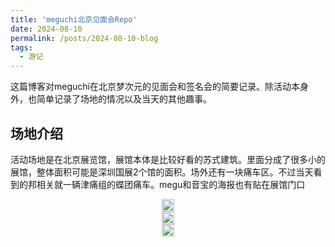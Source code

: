 ```yaml
---
title: 'meguchi北京见面会Repo'
date: 2024-08-10
permalink: /posts/2024-08-10-blog
tags:
  - 游记
---
```


这篇博客对meguchi在北京梦次元的见面会和签名会的简要记录。除活动本身外，也简单记录了场地的情况以及当天的其他趣事。

## 场地介绍

活动场地是在北京展览馆，展馆本体是比较好看的苏式建筑。里面分成了很多小的展馆，整体面积可能是深圳国展2个馆的面积。场外还有一块痛车区。不过当天看到的邦相关就一辆津痛组的蝶团痛车。megu和音宝的海报也有贴在展馆门口

<head>
  <meta charset="utf-8" />
  <title>Swiper demo</title>
  <meta name="viewport" content="width=device-width, initial-scale=1, minimum-scale=1, maximum-scale=1" />
  <!-- Link Swiper's CSS -->
  <link rel="stylesheet" href="../assets/css/swiper-bundle.min.css" />

  <!-- Demo styles -->
  <style>
    .swiper {
      width: 100%;
      height: 100%;
    }

    .swiper-slide {
      text-align: center;
      font-size: 18px;
      display: flex;
      justify-content: center;
      align-items: center;
    }

    .swiper-slide img {
      display: block;
      width: 100%;
      height: 100%;
      object-fit: cover;
    }
  </style>
</head>

  <!-- Swiper -->
  <div class="swiper mySwiper">
    <div class="swiper-wrapper">
      <div class="swiper-slide">
        <a href="https://lailaps0713-blog.oss-cn-shanghai.aliyuncs.com/img/2024/DSC_8495.jpg">
          <img src="https://lailaps0713-blog.oss-cn-shanghai.aliyuncs.com/img/2024/DSC_8495.jpg?x-oss-process=image/resize,m_pad,h_1280,w_1920,color_FFFFFF"/>
        </a>
      </div>
      <div class="swiper-slide">
        <a href="https://lailaps0713-blog.oss-cn-shanghai.aliyuncs.com/img/2024/DSC_8496.jpg">
          <img src="https://lailaps0713-blog.oss-cn-shanghai.aliyuncs.com/img/2024/DSC_8496.jpg?x-oss-process=image/resize,m_pad,h_1280,w_1920,color_FFFFFF"/>
        </a>
      </div>
      <div class="swiper-slide">
        <a href="https://lailaps0713-blog.oss-cn-shanghai.aliyuncs.com/img/2024/DSC_8497.jpg">
          <img src="https://lailaps0713-blog.oss-cn-shanghai.aliyuncs.com/img/2024/DSC_8497.jpg?x-oss-process=image/resize,m_pad,h_1280,w_1920,color_FFFFFF"/>
        </a>
      </div>
    </div>
    <div class="swiper-button-next"></div>
    <div class="swiper-button-prev"></div>
  </div>

摄影区比较大，而且也分了不同亮度的房间，这点我觉得挺好的。不过当天完全是游击配置，只能手持单灯直闪，所以也用不上这些了。除去摄影区外还有3个馆，分别是主舞台，同人区和企业区。不过同人区说是同人其实就是大量自印吧唧，没什么意思。企业区有不许摸的展台，C104的新谷都有在这边展示和售卖，汇率在6汇左右。特典和日本那边有些不同，是处救生那套柄图做的相纸风卡纸。我最后抽了5个特典，3个soyo，1猫1灯。不许摸展台还做了高人流量的应对措施，但当天买谷的人不是很多，都只是集中在展台门口ankr。买完谷之后想找人换爱音的特典也没换到。

<!-- Swiper -->
  <div class="swiper mySwiper2">
    <div class="swiper-wrapper">
      <div class="swiper-slide">
        <a href="https://lailaps0713-blog.oss-cn-shanghai.aliyuncs.com/img/2024/DSC_8643.jpg">
          <img src="https://lailaps0713-blog.oss-cn-shanghai.aliyuncs.com/img/2024/DSC_8643.jpg?x-oss-process=image/resize,m_pad,h_1280,w_1920,color_FFFFFF"/>
        </a>
      </div>
      <div class="swiper-slide">
        <a href="https://lailaps0713-blog.oss-cn-shanghai.aliyuncs.com/img/2024/DSC_8644.jpg">
          <img src="https://lailaps0713-blog.oss-cn-shanghai.aliyuncs.com/img/2024/DSC_8644.jpg?x-oss-process=image/resize,m_pad,h_1280,w_1920,color_FFFFFF"/>
        </a>
      </div>
      <div class="swiper-slide">
        <a href="https://lailaps0713-blog.oss-cn-shanghai.aliyuncs.com/img/2024/DSC_8646.jpg">
          <img src="https://lailaps0713-blog.oss-cn-shanghai.aliyuncs.com/img/2024/DSC_8646.jpg?x-oss-process=image/resize,m_pad,h_1280,w_1920,color_FFFFFF"/>
        </a>
      </div>
      <div class="swiper-slide">
        <a href="https://lailaps0713-blog.oss-cn-shanghai.aliyuncs.com/img/2024/DSC_8647.jpg">
          <img src="https://lailaps0713-blog.oss-cn-shanghai.aliyuncs.com/img/2024/DSC_8647.jpg?x-oss-process=image/resize,m_pad,h_1280,w_1920,color_FFFFFF"/>
        </a>
      </div>
      <div class="swiper-slide">
        <a href="https://lailaps0713-blog.oss-cn-shanghai.aliyuncs.com/img/2024/DSC_8648.jpg">
          <img src="https://lailaps0713-blog.oss-cn-shanghai.aliyuncs.com/img/2024/DSC_8648.jpg?x-oss-process=image/resize,m_pad,h_1280,w_1920,color_FFFFFF"/>
        </a>
      </div>
      <div class="swiper-slide">
        <a href="https://lailaps0713-blog.oss-cn-shanghai.aliyuncs.com/img/2024/DSC_8649.jpg">
          <img src="https://lailaps0713-blog.oss-cn-shanghai.aliyuncs.com/img/2024/DSC_8649.jpg?x-oss-process=image/resize,m_pad,h_1280,w_1920,color_FFFFFF"/>
        </a>
      </div>
      <div class="swiper-slide">
        <a href="https://lailaps0713-blog.oss-cn-shanghai.aliyuncs.com/img/2024/DSC_8650.jpg">
          <img src="https://lailaps0713-blog.oss-cn-shanghai.aliyuncs.com/img/2024/DSC_8650.jpg?x-oss-process=image/resize,m_pad,h_1280,w_1920,color_FFFFFF"/>
        </a>
      </div>
    </div>
    <div class="swiper-button-next"></div>
    <div class="swiper-button-prev"></div>
  </div>

签售区域就在不许摸展台的附近。在其对面还有几个给megu的花篮。

<!-- Swiper -->
  <div class="swiper mySwiper3">
    <div class="swiper-wrapper">
      <div class="swiper-slide">
        <a href="https://lailaps0713-blog.oss-cn-shanghai.aliyuncs.com/img/2024/DSC_8519.jpg">
          <img src="https://lailaps0713-blog.oss-cn-shanghai.aliyuncs.com/img/2024/DSC_8519.jpg?x-oss-process=image/resize,m_pad,h_1280,w_1920,color_FFFFFF"/>
        </a>
      </div>
      <div class="swiper-slide">
        <a href="https://lailaps0713-blog.oss-cn-shanghai.aliyuncs.com/img/2024/DSC_8520.jpg">
          <img src="https://lailaps0713-blog.oss-cn-shanghai.aliyuncs.com/img/2024/DSC_8520.jpg?x-oss-process=image/resize,m_pad,h_1280,w_1920,color_FFFFFF"/>
        </a>
      </div>
      <div class="swiper-slide">
        <a href="https://lailaps0713-blog.oss-cn-shanghai.aliyuncs.com/img/2024/DSC_8521.jpg">
          <img src="https://lailaps0713-blog.oss-cn-shanghai.aliyuncs.com/img/2024/DSC_8521.jpg?x-oss-process=image/resize,m_pad,h_1280,w_1920,color_FFFFFF"/>
        </a>
      </div>
    </div>
    <div class="swiper-button-next"></div>
    <div class="swiper-button-prev"></div>
  </div>

## 见面会

[![](https://lailaps0713-blog.oss-cn-shanghai.aliyuncs.com/img/2024/DSC_8600.jpg?x-oss-process=image/resize,m_pad,h_1280,w_1920,color_FFFFFF)](https://lailaps0713-blog.oss-cn-shanghai.aliyuncs.com/img/2024/DSC_8600.jpg)

megu的见面会时长45分钟，可以分成3个部分。其中提问环节占了大约30分钟，里面又按照问题来源分了几部分。之后是简单的游戏环节和配音环节，时长大概都是6~7分钟。

内场总容量是300人，当天场内人数在150人左右。参与的粉丝主要是推R组的，拉拉或者其他和megu相关的元素我只注意到了一个出了绮罗翼的cos的staff，她活动过程中还被megu cue到了好几次。megu在活动中用的声线基本也都是偏ako的。

### 问答环节

因为博主的日语水平只有N114514，不太能保证听译的准确性，希望回答的翻译错误不太大。

#### 官方提问

作为热场，开场先问了一下大家是从哪来的，这次最远的似乎是广州，意外的没有说海外的。然后就正式进入到了问答环节。官方给了4个问题：

Q1：作为声优出道的时候的感觉是什么？
A：（作为背景，megu的出道是在白色相簿的片场给路人角色配音）当时配音的时候和水树奈奈小姐，和很多前辈的声优在同一个片场，因为开心和感动甚至都哭出来了。（注：现场翻译似乎有误，megu是在说哭之前说的应该是嬉しい和感動，但主持人给的翻译强调的是压力）

Q2: 作为鼓手和DJ这两个角色时候有什么不同之处和乐趣呢？
A：基本没有什么不同，都是给大家带来欢乐的角色。大家反馈给她的笑容和开心也是一样的。所以作为DJ meguchi和R组的live是一样的。似乎是见台下出ako的人挺多的，megu还表扬了中国粉丝的热情。

Q3: 对偶像类角色是怎么看待的呢？
A：我想成为偶像，但是不擅长跳舞。不过在作为DJ的时候稍微跳了一点，感觉没有台下跳得好。[^1] megu还说想作为DJ在北京（？）演出和大家一起跳。

Q4：（作为背景，前面提到了megu是受到了水树奈奈的影响才想成为声优/歌手的）歌曲本身对您有什么重要的意义吗？有什么想分享给大家的歌曲吗？
A：水树老师真的是很厉害（？）的前辈（注：感觉主持人的翻译有点问题，应该说的不是すごい，好像是きだい？但感觉也不对劲。之后主持人起哄（？）说是不是已经能追赶上水树奈奈小姐了，对这个megu的回答是还要再努力，不过感觉主持人这么抬实在是有点尬了，毕竟是水树……）。音乐是把她和粉丝联系起来的事物，鼓也是，音乐也是，都是将人们联系在一起的。像现在这样能面对面交流也很开心。

#### 微博问题 

这个部分刚开始的时候后面的ppt还卡住了…

Q1：哪一首曲子或者哪些曲子对自己的影响或者印象最深？
A：火鸟。现在演奏已经比较轻松了，但刚开始的时候确实很难。一开始练的时候花了6个月。一开始花了3个月练习才能用普通的速度和节奏演奏。因为其他人（队友？）期待着自己的演出，所以练习的很努力。也很感谢大家很喜欢这首歌。

Q2：饰演（一个广播剧中用 __京都腔__ 的角色，みずね？）时有什么心得吗？体验又是怎么样的呢？
A：能选上这个大姐姐角色很开心。京都腔是看了很多油管视频学的。配音的时候也有京都话的老师指导。主持人问了有谁看了这个广播剧，但不出意料地没几个人看过，确实比较偏门。然后megu说如果中文能有老师教的话也能练出来，台下纷纷表示想教。算是提前给游戏部分做的铺垫。

#### 场内问题

这里先是cos成翼队的staff上来送抽问题的盒子（其实已经提前选好了），megu还特意cue了一下翼酱。

Q1：（背景里提到了megu在顶点里配的那个角色）请介绍一下茨城县？
注：这个问题其实是负责拍照的staff问的（黑幕！）。但是因为staff不方便站出来认领，就过来拜托我（+100号的）认领一下问题。也许算优胜但但完全没有优胜实感。然后底下还有粉丝站起来送了一袋子茨城特产（大概是？）
A：（megu）和一个茨城县出身的vtb是好朋友。然后megu就开始指着袋子上的照片介绍茨城，包括一个有名的公园[^6]，里面有很多粉蝶花，希望大家能去看。还推荐了红薯干作为茨城特产（@nagi）。还让大家教了红薯干的读法。稍微练了一下之后发音就很标准了。

Q2：请分享一下上周上海live中发生的趣事？
A：吃到的火锅很好吃，大家送的花和日本那边的活动比也很大，她和R组的成员都很惊讶[^4]。

Q3：有没有吃北京的特产小吃，比如 __豆汁__？[^3]
A：megu似乎只在前一天晚上在711喝了豆浆。豆浆很好喝，后面有机会的话会试一下豆汁。[^2]

### 游戏环节

这次的游戏环节是中文教学，让台下的观众教megu说中文。词汇分别是二赖子（A-RISE），白色相簿，天蝎座和鼓手。megu中文学的很快，大概2~3遍之后发音就比较标准了。在天蝎座的时候还叫起来了一个出亚子的coser。学会之后还说了一句“我是天蝎座”，相当标准。但二赖子这个活有点烂，感觉不如换成火鸟。这个环节结束之后staff还送了megu一对透明鼓棒。

### 配音环节

最后的配音环节是要求megu现场表演一个悲伤的傲娇女孩。这两个词条都是粉丝随机抽出来的。megu在配的时候实在没绷住笑场了。台词大概是才没有伤心呢，豆浆很好喝（？）[^5]（有一句没听清），所以完全不伤心呢。声线可能因为太羞耻了有点没绷住，最后主持人也表示不想翻译，太害羞了。然后就是惯例的散场前大合照环节。

## 签名会

我差不多是在15：45左右排到的签名。为了维持提问时的人设，说的是自己很喜欢megu的鼓。很感谢她对茨城的介绍，以后有机会一定会去茨城玩。本来台词已经背好了，但是果不其然的在接近战的时候紧张卡壳了。然后megu就很温柔的看着我说谢谢喜欢茨城。虽然我最后也没背完台词，但应该是差不多传达到了？但事后一想可能还是推荐当地小吃（比如天津的煎饼果子）效果会更好，还是需要积累更多接近战经验…

## 场照

这次有很多出亚子cos的老师，R组其他人除了燐子也都齐了，不过有点遗憾的是没拍全…有部分获得了授权的场照在下面展示。出镜的老师们的cn和空间链接我放在图片的右下角了。

<!-- Swiper -->
  <div class="swiper mySwiper4">
    <div class="swiper-wrapper">
      <div class="swiper-slide">
        <div style="position: relative;">
          <a href="https://lailaps0713-blog.oss-cn-shanghai.aliyuncs.com/img/2024/DSC_8517.jpg">
            <img src="https://lailaps0713-blog.oss-cn-shanghai.aliyuncs.com/img/2024/DSC_8517.jpg?x-oss-process=image/resize,m_pad,h_1280,w_1920,color_FFFFFF"/>
          </a>
          <div style="position: absolute; bottom: 0; right: 0; background-color: #FFFFFF; opacity: 0.5">
            <a href="https://user.qzone.qq.com/3396345220">琥珀川</a>
          </div>
        </div>
      </div>
      <div class="swiper-slide">
        <div style="position: relative;">
          <a href="https://lailaps0713-blog.oss-cn-shanghai.aliyuncs.com/img/2024/DSC_8565.jpg">
            <img src="https://lailaps0713-blog.oss-cn-shanghai.aliyuncs.com/img/2024/DSC_8565.jpg?x-oss-process=image/resize,m_pad,h_1280,w_1920,color_FFFFFF"/>
          </a>
          <div style="position: absolute; bottom: 0; right: 0; background-color: #FFFFFF; opacity: 0.5">
            <a href="https://user.qzone.qq.com/2729067041">樱井Eki_V</a>
          </div>
        </div>          
      </div>
      <div class="swiper-slide">
        <div style="position: relative;">
          <a href="https://lailaps0713-blog.oss-cn-shanghai.aliyuncs.com/img/2024/DSC_8577.jpg">
            <img src="https://lailaps0713-blog.oss-cn-shanghai.aliyuncs.com/img/2024/DSC_8577.jpg?x-oss-process=image/resize,m_pad,h_1280,w_1920,color_FFFFFF"/>
          </a>
          <div style="position: absolute; bottom: 0; right: 0; background-color: #FFFFFF; opacity: 0.5">
            <a href="https://user.qzone.qq.com/3479376887">さそり座</a>
          </div>
        </div> 
      </div>
      <div class="swiper-slide">
        <div style="position: relative;">
          <a href="https://lailaps0713-blog.oss-cn-shanghai.aliyuncs.com/img/2024/QQ%E5%9B%BE%E7%89%8720240813222612.jpg">
            <img src="https://lailaps0713-blog.oss-cn-shanghai.aliyuncs.com/img/2024/QQ%E5%9B%BE%E7%89%8720240813222612.jpg?x-oss-process=image/resize,m_pad,h_1280,w_1920,color_FFFFFF"/>
          </a>
          <div style="position: absolute; bottom: 0; right: 0; background-color: #FFFFFF; opacity: 0.5">
            <a href="https://user.qzone.qq.com/2920368836">嘻嘻熙xi</a>
          </div>
        </div> 
      </div>
    </div>
    <div class="swiper-button-next"></div>
    <div class="swiper-button-prev"></div>
  </div>

## 番外：喵梦TV特别节目

こんにちにゃむにゃむ～今天我竟然来到了……北京展览馆！听说今天Roselia的成员会在这里演出。 今天喵梦亲啊，还带了一个特别的面具，是从同事那里借过来的~ 这次的企划是…给遇到的路人们戴上面具！要是能给Roselia的成员们戴上就更好了~ 不知道Roselia的成员们戴上之后会是什么样的，真的是好期待啊，开个玩笑~

…欸，不会吧，等下，Roselia的ako酱？！是本人，能戴上这个面具吗？[^7]

<!-- Swiper -->
  <div class="swiper mySwiper5">
    <div class="swiper-wrapper">
      <div class="swiper-slide">
        <a href="https://lailaps0713-blog.oss-cn-shanghai.aliyuncs.com/img/2024/DSC_8569.jpg">
          <img src="https://lailaps0713-blog.oss-cn-shanghai.aliyuncs.com/img/2024/DSC_8569.jpg?x-oss-process=image/resize,m_pad,h_1280,w_1920,color_FFFFFF"/>
        </a>
      </div>
      <div class="swiper-slide">
        <a href="https://lailaps0713-blog.oss-cn-shanghai.aliyuncs.com/img/2024/IMG_1344.jpg">
          <img src="https://lailaps0713-blog.oss-cn-shanghai.aliyuncs.com/img/2024/IMG_1344.jpg?x-oss-process=image/resize,m_pad,h_1280,w_1920,color_FFFFFF"/>
        </a>
      </div>
      <div class="swiper-slide">
        <a href="https://lailaps0713-blog.oss-cn-shanghai.aliyuncs.com/img/2024/DSC_8584.jpg">
          <img src="https://lailaps0713-blog.oss-cn-shanghai.aliyuncs.com/img/2024/DSC_8584.jpg?x-oss-process=image/resize,m_pad,h_1280,w_1920,color_FFFFFF"/>
        </a>
      </div>
      <div class="swiper-slide">
        <a href="https://lailaps0713-blog.oss-cn-shanghai.aliyuncs.com/img/2024/DSC_8606.jpg">
          <img src="https://lailaps0713-blog.oss-cn-shanghai.aliyuncs.com/img/2024/DSC_8606.jpg?x-oss-process=image/resize,m_pad,h_1280,w_1920,color_FFFFFF"/>
        </a>
      </div>
      <div class="swiper-slide">
        <a href="https://lailaps0713-blog.oss-cn-shanghai.aliyuncs.com/img/2024/DSC_8639.jpg">
          <img src="https://lailaps0713-blog.oss-cn-shanghai.aliyuncs.com/img/2024/DSC_8639.jpg?x-oss-process=image/resize,m_pad,h_1280,w_1920,color_FFFFFF"/>
        </a>
      </div>
    </div>
    <div class="swiper-button-next"></div>
    <div class="swiper-button-prev"></div>
  </div>

[^1]: 鼓手没机会练二步是这样的xd
[^2]: 说起来去年IWOAT的时候也有几个报告人指定了要试一下豆汁，当时找外卖找了半天，可能算是奇怪的猎奇挑战？以后能去北欧开会的话估计也会挑战一下鲱鱼罐头。
[^3]: 提交问题的时候直接翻译成了ともいう，豆浆，主持人后面应该是给megu解释了这个是一种发酵过酸酸的东西，但除了片假名直接标读音之外确实没这个词的翻译。
[^4]: 不知道megu有没有看到z8那个8米花篮
[^5]: 呼应前文豆汁？但可能还是之前翻译豆汁这个词的遗留问题。
[^6]: 应该是常陆海滨公园
[^7]: 请自行脑补MyGO第12集的喵梦发言。以及这一切都是喵梦指使的，和我没关系，Oblivious小姐不要半夜找上门收我版权费，要找就去找大网红喵梦亲吧

<!-- Swiper JS -->
  <script src="../assets/js/swiper-bundle.min.js"></script>

  <!-- Initialize Swiper -->
  <script>
    var swiper = new Swiper(".mySwiper", {
      autoHeight: true,
      loop: true,
      navigation: {
        nextEl: ".swiper-button-next",
        prevEl: ".swiper-button-prev",
      },
    });
    var swiper = new Swiper(".mySwiper2", {
      autoHeight: true,
      loop: true,
      navigation: {
        nextEl: ".swiper-button-next",
        prevEl: ".swiper-button-prev",
      },
    });
    var swiper = new Swiper(".mySwiper3", {
      autoHeight: true,
      loop: true,
      navigation: {
        nextEl: ".swiper-button-next",
        prevEl: ".swiper-button-prev",
      },
    });
    var swiper = new Swiper(".mySwiper4", {
      autoHeight: true,
      loop: true,
      navigation: {
        nextEl: ".swiper-button-next",
        prevEl: ".swiper-button-prev",
      },
    });
    var swiper = new Swiper(".mySwiper5", {
      autoHeight: true,
      loop: true,
      navigation: {
        nextEl: ".swiper-button-next",
        prevEl: ".swiper-button-prev",
      },
    });
  </script>
